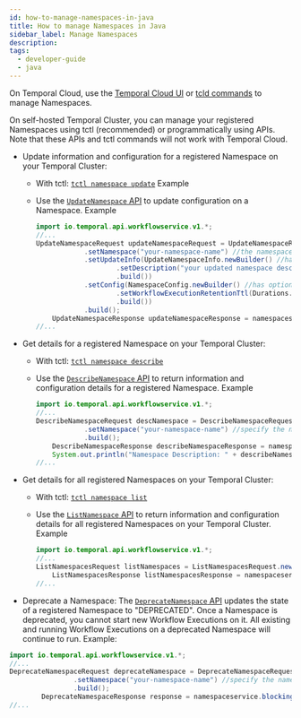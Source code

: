 ```yaml
---
id: how-to-manage-namespaces-in-java
title: How to manage Namespaces in Java
sidebar_label: Manage Namespaces
description:
tags:
  - developer-guide
  - java
---
```


On Temporal Cloud, use the [Temporal Cloud UI](/cloud/how-to-manage-namespaces-in-temporal-cloud) or [tcld commands](https://docs.temporal.io/cloud/tcld/namespace/) to manage Namespaces.

On self-hosted Temporal Cluster, you can manage your registered Namespaces using tctl (recommended) or programmatically using APIs. Note that these APIs and tctl commands will not work with Temporal Cloud.

- Update information and configuration for a registered Namespace on your Temporal Cluster:

  - With tctl: [`tctl namespace update`](/tctl/namespace/update)
    Example
  - Use the [`UpdateNamespace` API](https://github.com/temporalio/api/blob/e5cf521c6fdc71c69353f3d2ac5506dd6e827af8/temporal/api/workflowservice/v1/service.proto) to update configuration on a Namespace.
    Example

    ```java
    import io.temporal.api.workflowservice.v1.*;
    //...
    UpdateNamespaceRequest updateNamespaceRequest = UpdateNamespaceRequest.newBuilder()
                .setNamespace("your-namespace-name") //the namespace that you want to update
                .setUpdateInfo(UpdateNamespaceInfo.newBuilder() //has options to update namespace info
                        .setDescription("your updated namespace description") //updates description in the namespace info.
                        .build())
                .setConfig(NamespaceConfig.newBuilder() //has options to update namespace configuration
                        .setWorkflowExecutionRetentionTtl(Durations.fromHours(30)) //updates the retention period for the namespace "your-namespace--name" to 30 hrs.
                        .build())
                .build();
        UpdateNamespaceResponse updateNamespaceResponse = namespaceservice.blockingStub().updateNamespace(updateNamespaceRequest);
    //...
    ```

- Get details for a registered Namespace on your Temporal Cluster:

  - With tctl: [`tctl namespace describe`](/tctl/namespace/describe)
  - Use the [`DescribeNamespace` API](https://github.com/temporalio/api/blob/e5cf521c6fdc71c69353f3d2ac5506dd6e827af8/temporal/api/workflowservice/v1/service.proto) to return information and configuration details for a registered Namespace.
    Example

    ```java
    import io.temporal.api.workflowservice.v1.*;
    //...
    DescribeNamespaceRequest descNamespace = DescribeNamespaceRequest.newBuilder()
                .setNamespace("your-namespace-name") //specify the namespace you want details for
                .build();
        DescribeNamespaceResponse describeNamespaceResponse = namespaceservice.blockingStub().describeNamespace(descNamespace);
        System.out.println("Namespace Description: " + describeNamespaceResponse);
    //...
    ```

- Get details for all registered Namespaces on your Temporal Cluster:

  - With tctl: [`tctl namespace list`](/tctl/namespace/list)
  - Use the [`ListNamespace` API](https://github.com/temporalio/api/blob/e5cf521c6fdc71c69353f3d2ac5506dd6e827af8/temporal/api/workflowservice/v1/service.proto) to return information and configuration details for all registered Namespaces on your Temporal Cluster.
    Example

    ```java
    import io.temporal.api.workflowservice.v1.*;
    //...
    ListNamespacesRequest listNamespaces = ListNamespacesRequest.newBuilder().build(); //lists all namespaces in the active cluster
        ListNamespacesResponse listNamespacesResponse = namespaceservice.blockingStub().listNamespaces(listNamespaces);
    //...
    ```

- Deprecate a Namespace: The [`DeprecateNamespace` API](https://github.com/temporalio/api/blob/e5cf521c6fdc71c69353f3d2ac5506dd6e827af8/temporal/api/workflowservice/v1/service.proto) updates the state of a registered Namespace to "DEPRECATED". Once a Namespace is deprecated, you cannot start new Workflow Executions on it. All existing and running Workflow Executions on a deprecated Namespace will continue to run.
  Example:

```java
import io.temporal.api.workflowservice.v1.*;
//...
DeprecateNamespaceRequest deprecateNamespace = DeprecateNamespaceRequest.newBuilder()
                .setNamespace("your-namespace-name") //specify the namespace that you want to deprecate
                .build();
        DeprecateNamespaceResponse response = namespaceservice.blockingStub().deprecateNamespace(deprecateNamespace);
//...
```
